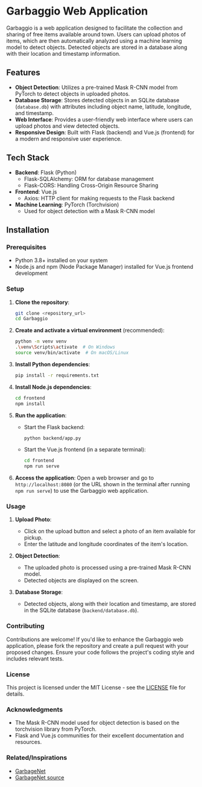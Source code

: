 # Garbaggio Web Application

Garbaggio is a web application designed to facilitate the collection and sharing of free items available around town. Users can upload photos of items, which are then automatically analyzed using a machine learning model to detect objects. Detected objects are stored in a database along with their location and timestamp information.

## Features

- **Object Detection**: Utilizes a pre-trained Mask R-CNN model from PyTorch to detect objects in uploaded photos.
- **Database Storage**: Stores detected objects in an SQLite database (`database.db`) with attributes including object name, latitude, longitude, and timestamp.
- **Web Interface**: Provides a user-friendly web interface where users can upload photos and view detected objects.
- **Responsive Design**: Built with Flask (backend) and Vue.js (frontend) for a modern and responsive user experience.

## Tech Stack

- **Backend**: Flask (Python)
  - Flask-SQLAlchemy: ORM for database management
  - Flask-CORS: Handling Cross-Origin Resource Sharing
- **Frontend**: Vue.js
  - Axios: HTTP client for making requests to the Flask backend
- **Machine Learning**: PyTorch (Torchvision)
  - Used for object detection with a Mask R-CNN model

## Installation

### Prerequisites

- Python 3.8+ installed on your system
- Node.js and npm (Node Package Manager) installed for Vue.js frontend development

### Setup

1. **Clone the repository**:
   ```bash
   git clone <repository_url>
   cd Garbaggio
   ```

2. **Create and activate a virtual environment** (recommended):
   ```bash
   python -m venv venv
   .\venv\Scripts\activate  # On Windows
   source venv/bin/activate  # On macOS/Linux
   ```

3. **Install Python dependencies**:
   ```bash
   pip install -r requirements.txt
   ```

4. **Install Node.js dependencies**:
   ```bash
   cd frontend
   npm install
   ```

5. **Run the application**:
   - Start the Flask backend:
     ```bash
     python backend/app.py
     ```
   - Start the Vue.js frontend (in a separate terminal):
     ```bash
     cd frontend
     npm run serve
     ```

6. **Access the application**:
   Open a web browser and go to `http://localhost:8080` (or the URL shown in the terminal after running `npm run serve`) to use the Garbaggio web application.

### Usage

1. **Upload Photo**:
   - Click on the upload button and select a photo of an item available for pickup.
   - Enter the latitude and longitude coordinates of the item's location.

2. **Object Detection**:
   - The uploaded photo is processed using a pre-trained Mask R-CNN model.
   - Detected objects are displayed on the screen.

3. **Database Storage**:
   - Detected objects, along with their location and timestamp, are stored in the SQLite database (`backend/database.db`).

### Contributing

Contributions are welcome! If you'd like to enhance the Garbaggio web application, please fork the repository and create a pull request with your proposed changes. Ensure your code follows the project's coding style and includes relevant tests.

### License

This project is licensed under the MIT License - see the [LICENSE](LICENSE) file for details.

### Acknowledgments

- The Mask R-CNN model used for object detection is based on the torchvision library from PyTorch.
- Flask and Vue.js communities for their excellent documentation and resources.

### Related/Inspirations
- [GarbageNet](https://www.researchgate.net/figure/GarbageNet-classification-and-segmentation-images-with-single-items-are-classified_fig5_351662241)
- [GarbageNet source](https://github.com/YoruCathy/GarbageNet)
